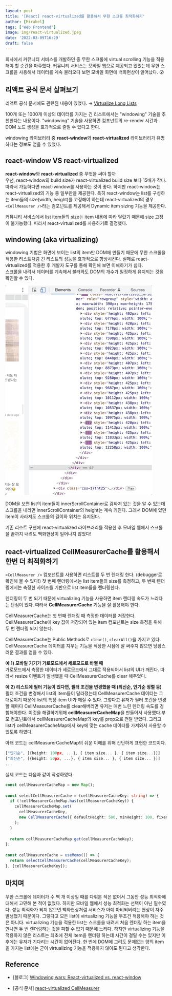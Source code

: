 ```yaml
---
layout: post
title: '[React] react-virtualized를 활용해서 무한 스크롤 최적화하기'
author: [Mirabel]
tags: ['Web Frontend']
image: img/react-virtualized.jpeg
date: '2022-03-09T16:29'
draft: false
---
```


회사에서 커뮤니티 서비스를 개발하던 중 무한 스크롤에 virtual scrolling 기능을 적용해야 할 순간을 마주했다.
커뮤니티 서비스는 모바일 웹으로 제공되고 있었는데 무한 스크롤을 사용해서 데이터를 계속 불러오다 보면 모바일 화면에 백화현상이 일어났다. 😮

## 리액트 공식 문서 살펴보기

리액트 공식 문서에도 관련된 내용이 있었다. →
[Virtualize Long Lists](https://reactjs.org/docs/optimizing-performance.html#virtualize-long-lists)

100개 또는 1000개 이상의 데이터를 가지는 긴 리스트에서는 "windowing" 기술을 추천한다는 내용이다. "windowing" 기술을 사용하면 컴포넌트의 re-render 시간과 DOM 노드 생성을 효과적으로 줄일 수 있다고 한다.

windowing 라이브러리 중 **react-window**와 **react-virtualized** 라이브러리가 유명하다는 정보도 얻을 수 있었다.

## react-window VS react-virtualized

**react-window**와 **react-virtualized** 중 무엇을 써야 할까<br/>
우선, react-window의 build size가 react-virtualized build size 보다 15배가 작다. 따라서 가능하다면 react-window를 사용하는 것이 좋다. 하지만 react-window는 react-virtualized의 기능 중 일부만을 제공한다.
특히 react-window는 list를 구성하는 item들의 size(width, height)를 고정해야 하는데 react-virtualized의 경우 `<CellMeasurer />`라는 컴포넌트를 제공해서 Dynamic item sizing 기능을 제공한다.

커뮤니티 서비스에서 list item들의 size는 item 내용에 따라 달랐기 때문에 size 고정이 불가능했다. 따라서 react-virtualized를 사용하기로 결정했다.

## windowing (aka virtualizing)

windowing 기법은 화면에 보이는 list의 item만 DOM에 만들기 때문에 무한 스크롤을 적용한 리스트처럼 긴 리스트의 성능을 효과적으로 향상시킨다.
실제로 react-virtualized를 적용한 후 개발자 도구를 통해 확인해 보면 이해하기가 쉽다.<br />
스크롤을 내려서 데이터를 계속해서 불러와도 DOM의 개수가 일정하게 유지되는 것을 확인할 수 있다.

![React Virtualized Dom Image](./img/react-virtualized-dom.gif)

DOM을 보면 list의 item들이 innerScrollContainer로 감싸져 있는 것을 알 수 있는데 스크롤을 내리면 innerScrollContainer의 height는 계속 커진다. 그래서 DOM에 있던 item이 사라져도 스크롤의 길이와 위치는 유지된다.

기존 리스트 구현에 react-virtualized 라이브러리를 적용한 후 모바일 웹에서 스크롤을 끝까지 내려도 백화현상이 일어나지 않았다!

## react-virtualized CellMeasurerCache를 활용해서 한번 더 최적화하기

`<CellMeasurer />` 컴포넌트를 사용하면 리스트를 두 번 렌더링 한다. (debugger로 확인해 볼 수 있다!)
첫 번째 렌더링에서는 list item들의 size를 측정하고, 두 번째 렌더링에서는 측정한 사이즈를 기반으로 list item들을 렌더링한다.

렌더링이 두 번 되기 때문에 virtualizing 기능을 사용하면 item 렌더링 속도가 느리다는 단점이 있다. 따라서 **CellMeasurerCache** 기능을 잘 활용해야 한다.

CellMeasurerCache는 첫 번째 렌더링 때 측정한 데이터를 저장한다. CellMeasurerCache에 key 값이 저장되어 있는 item 컴포넌트는 size 측정을 위해 두 번 렌더링 되지 않는다.

CellMeasurerCache는 Public Methods로 `clear()`, `clearAll()`을 가지고 있다. CellMeasurerCache 데이터를 지우는 기능을 적당한 시점에 잘 써주지 않으면 당황스러운 결과를 얻을 수 있다.

**예 1) 모바일 기기가 가로모드에서 세로모드로 바뀔 때** <br />
가로모드에서 측정한 데이터가 세로모드에서 그대로 적용되어서 list의 UI가 깨진다. 따라서 resize 이벤트가 발생했을 때 CellMeasurerCache를 clear 해주었다.

**예 2) 리스트에 필터 기능이 있다면, 필터 조건을 변경했을 때 (최신순, 인기순 정렬 등)** <br />
필터 조건을 변경해서 list의 item들이 달라졌는데 CellMeasurerCache 데이터는 그대로이기 때문에 list의 특정 item UI가 깨질 수 있다. 그렇다고 유저가 필터 조건을 변경할 때마다 CellMeasurerCache를 clear해버리면 유저는 매번 느린 렌더링 속도를 경험해야한다. 이것을 해결하기위해 **cellMeasurerCacheMap**을 만들어서 사용했다.부모 컴포넌트에서 cellMeasurerCacheMap의 key를 prop으로 전달 받았다. 그리고 list가 cellMeasurerCacheMap에서 key에 맞는 cache 데이터를 가져와서 사용할 수 있도록 하였다.

아래 코드는 cellMeasurerCacheMap의 쉬운 이해를 위해 간단하게 표현한 코드이다.

```typescript
["인기순", [{height: 100px, ...}, { item size... }, { item size...}]]
["최신순", [{height: 50px, ...}, { item size... }, { item size... }]]
...
```

실제 코드는 다음과 같이 작성하였다.

```typescript
const cellMeasurerCacheMap = new Map();

const selectCellMeasurerCache = (cellMeasurerCacheKey: string) => {
  if (!cellMeasurerCacheMap.has(cellMeasurerCacheKey)) {
    cellMeasurerCacheMap.set(
      cellMeasurerCacheKey,
      new CellMeasurerCache({ defaultHeight: 500, minHeight: 100, fixedWidth: true }),
    );
  }

  return cellMeasurerCacheMap.get(cellMeasurerCacheKey);
};

const cellMeasurerCache = useMemo(() => {
  return selectCellMeasurerCache(cellMeasurerCacheKey);
}, [cellMeasurerCacheKey]);
```

## 마치며

무한 스크롤에 데이터가 수 백 개 이상일 때를 다뤄본 적은 없어서 그동안 성능 최적화에 대해서 고민해 본 적이 없었다. 하지만 모바일 웹에서 성능 최적화는 선택이 아닌 필수였다. 성능 최적화가 되지 않으면 백화현상처럼 서비스가 아예 마비되버리는 현상이 자주 발생했기 때문이다.
그렇다고 모든 list에 virtualizing 기능을 무조건 적용해야 하는 것은 아니다. virtualizing 기능을 적용한 list는 스크롤을 내려서 처음 렌더링 하는 item을 만나면 두 번 렌더링하는 것을 피할 수 없기 때문에 느리다. 하지만 virtualizing 기능을 적용하지 않은 리스트는 최초에 전체 item을 렌더링 하는데 시간이 걸릴 수는 있지만 이후에는 유저가 기다리는 시간이 없어진다. 한 번에 DOM에 그려도 문제없는 양의 item을 가지는 list에는 굳이 virtualizing 기능을 적용하지 않아도 된다고 생각한다.

## Reference

- [블로그] [Windowing wars: React-virtualized vs. react-window](https://blog.logrocket.com/windowing-wars-react-virtualized-vs-react-window/)

- [공식 문서] [react-virtualized CellMeasurer](https://github.com/bvaughn/react-virtualized/blob/master/docs/CellMeasurer.md)
